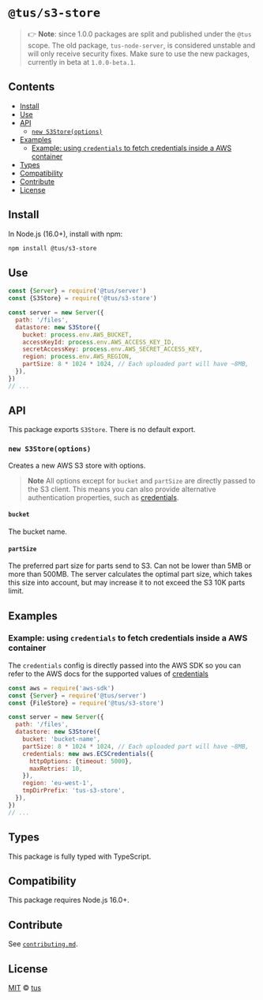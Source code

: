 # `@tus/s3-store`

> 👉 **Note**: since 1.0.0 packages are split and published under the `@tus` scope.
> The old package, `tus-node-server`, is considered unstable and will only receive security fixes.
> Make sure to use the new packages, currently in beta at `1.0.0-beta.1`.

## Contents

- [Install](#install)
- [Use](#use)
- [API](#api)
  - [`new S3Store(options)`](#new-s3storeoptions)
- [Examples](#examples)
  - [Example: using `credentials` to fetch credentials inside a AWS container](#example-using-credentials-to-fetch-credentials-inside-a-aws-container)
- [Types](#types)
- [Compatibility](#compatibility)
- [Contribute](#contribute)
- [License](#license)

## Install

In Node.js (16.0+), install with npm:

```bash
npm install @tus/s3-store
```

## Use

```js
const {Server} = require('@tus/server')
const {S3Store} = require('@tus/s3-store')

const server = new Server({
  path: '/files',
  datastore: new S3Store({
    bucket: process.env.AWS_BUCKET,
    accessKeyId: process.env.AWS_ACCESS_KEY_ID,
    secretAccessKey: process.env.AWS_SECRET_ACCESS_KEY,
    region: process.env.AWS_REGION,
    partSize: 8 * 1024 * 1024, // Each uploaded part will have ~8MB,
  }),
})
// ...
```

## API

This package exports `S3Store`. There is no default export.

### `new S3Store(options)`

Creates a new AWS S3 store with options.

> **Note**
> All options except for `bucket` and `partSize` are directly passed to the S3 client.
> This means you can also provide alternative authentication properties, such as [credentials](https://docs.aws.amazon.com/AWSJavaScriptSDK/latest/AWS/Credentials.html#constructor-property).

#### `bucket`

The bucket name.

#### `partSize`

The preferred part size for parts send to S3. Can not be lower than 5MB or more than 500MB.
The server calculates the optimal part size, which takes this size into account,
but may increase it to not exceed the S3 10K parts limit.

## Examples

### Example: using `credentials` to fetch credentials inside a AWS container

The `credentials` config is directly passed into the AWS SDK so you can refer to the AWS docs for the supported values of [credentials](https://docs.aws.amazon.com/AWSJavaScriptSDK/latest/AWS/Credentials.html#constructor-property)

```js
const aws = require('aws-sdk')
const {Server} = require('@tus/server')
const {FileStore} = require('@tus/s3-store')

const server = new Server({
  path: '/files',
  datastore: new S3Store({
    bucket: 'bucket-name',
    partSize: 8 * 1024 * 1024, // Each uploaded part will have ~8MB,
    credentials: new aws.ECSCredentials({
      httpOptions: {timeout: 5000},
      maxRetries: 10,
    }),
    region: 'eu-west-1',
    tmpDirPrefix: 'tus-s3-store',
  }),
})
// ...
```

## Types

This package is fully typed with TypeScript.

## Compatibility

This package requires Node.js 16.0+.

## Contribute

See [`contributing.md`](https://github.com/tus/tus-node-server/blob/main/.github/contributing.md).

## License

[MIT](https://github.com/tus/tus-node-server/blob/master/license) © [tus](https://github.com/tus)
